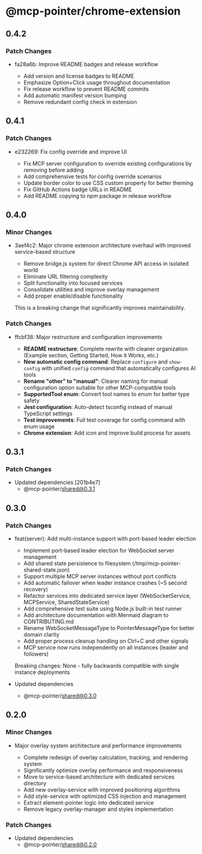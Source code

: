 # @mcp-pointer/chrome-extension

## 0.4.2

### Patch Changes

- fa28a6b: Improve README badges and release workflow

  - Add version and license badges to README
  - Emphasize Option+Click usage throughout documentation
  - Fix release workflow to prevent README commits
  - Add automatic manifest version bumping
  - Remove redundant config check in extension

## 0.4.1

### Patch Changes

- e232269: Fix config override and improve UI

  - Fix MCP server configuration to override existing configurations by removing before adding
  - Add comprehensive tests for config override scenarios
  - Update border color to use CSS custom property for better theming
  - Fix GitHub Actions badge URLs in README
  - Add README copying to npm package in release workflow

## 0.4.0

### Minor Changes

- 3aef4c2: Major chrome extension architecture overhaul with improved service-based structure

  - Remove bridge.js system for direct Chrome API access in isolated world
  - Eliminate URL filtering complexity
  - Split functionality into focused services
  - Consolidate utilities and improve overlay management
  - Add proper enable/disable functionality

  This is a breaking change that significantly improves maintainability.

### Patch Changes

- ffcbf38: Major restructure and configuration improvements

  - **README restructure**: Complete rewrite with cleaner organization (Example section, Getting Started, How it Works, etc.)
  - **New automatic config command**: Replace `configure` and `show-config` with unified `config` command that automatically configures AI tools
  - **Rename "other" to "manual"**: Clearer naming for manual configuration option suitable for other MCP-compatible tools
  - **SupportedTool enum**: Convert tool names to enum for better type safety
  - **Jest configuration**: Auto-detect tsconfig instead of manual TypeScript settings
  - **Test improvements**: Full test coverage for config command with enum usage
  - **Chrome extension**: Add icon and improve build process for assets

## 0.3.1

### Patch Changes

- Updated dependencies [201b4e7]
  - @mcp-pointer/shared@0.3.1

## 0.3.0

### Patch Changes

- feat(server): Add multi-instance support with port-based leader election

  - Implement port-based leader election for WebSocket server management
  - Add shared state persistence to filesystem (/tmp/mcp-pointer-shared-state.json)
  - Support multiple MCP server instances without port conflicts
  - Add automatic failover when leader instance crashes (~5 second recovery)
  - Refactor services into dedicated service layer (WebSocketService, MCPService, SharedStateService)
  - Add comprehensive test suite using Node.js built-in test runner
  - Add architecture documentation with Mermaid diagram to CONTRIBUTING.md
  - Rename WebSocketMessageType to PointerMessageType for better domain clarity
  - Add proper process cleanup handling on Ctrl+C and other signals
  - MCP service now runs independently on all instances (leader and followers)

  Breaking changes: None - fully backwards compatible with single instance deployments

- Updated dependencies
  - @mcp-pointer/shared@0.3.0

## 0.2.0

### Minor Changes

- Major overlay system architecture and performance improvements

  - Complete redesign of overlay calculation, tracking, and rendering system
  - Significantly optimize overlay performance and responsiveness
  - Move to service-based architecture with dedicated services directory
  - Add new overlay-service with improved positioning algorithms
  - Add style-service with optimized CSS injection and management
  - Extract element-pointer logic into dedicated service
  - Remove legacy overlay-manager and styles implementation

### Patch Changes

- Updated dependencies
  - @mcp-pointer/shared@0.2.0
